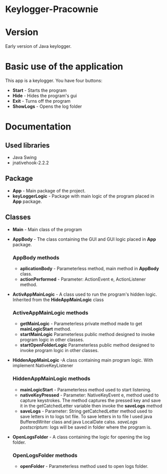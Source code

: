 # Keylogger-Pracownie

# Version
Early version of Java keylogger.
# Basic use of the application
This app is a keylogger. 
  You have four buttons:
  * **Start** - Starts the program
  * **Hide** - Hides the program's gui
  * **Exit** - Turns off the program
  * **ShowLogs** - Opens the log folder
# Documentation

## Used libraries

* Java Swing
* jnativehook-2.2.2

## Package
* **App** - Main package of the project.
* **keyLoggerLogic**  - Package with main logic of the program placed in **App** package.
  
## Classes
* **Main**  - Main class of the program

* **AppBody** - The class containing the GUI and GUI logic placed in **App** package.
  ### AppBody methods
  * **aplicationBody** - Parameterless method, main method in **AppBody** class.
  * **actionPerformed** - Parameter: ActionEvent e, ActionListener method.
* **ActivAppMainLogic** - A class used to run the program's hidden logic. Inherited from the **HideAppMainLogic** class
  ### ActiveAppMainLogic methods 
  * **getMainLogic** - Parameterless private method made to get **mainLogicStart** method.
  * **startMainLogic** Parameterless public method designed to invoke program logic in other classes.
  * **startOpenFolderLogic** Parameterless public method designed to invoke program logic in other classes.
* **HiddenAppMainLogic** -A class containing main program logic. With implement NativeKeyListener
  ### HiddenAppMainLogic methods
  * **mainLogicStart** - Parameterless method used to start listening.
  * **nativeKeyPressed** - Parameter: NativeKeyEvent e, method used to capture keystrokes.
  The method captures the pressed key and save it in the getCatchedLetter variable then invoke the **saveLogs** method
  * **saveLogs**  - Parameter: String getCatchedLetter method used to save letters in to logs txt file. To save letters in to file I used java BufferedWriter class and java LocalDate calss.
    *saveLogs postscriptum:* logs will be saved in folder where the program is.
* **OpenLogsFolder** - A class containing the logic for opening the log folder.
  ### OpenLogsFolder methods
  * **openFolder** - Parameterless method used to open logs folder.
